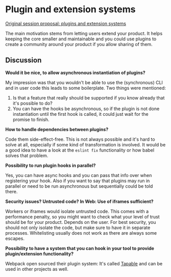 # Plugin and extension systems

[Original session proposal: plugins and extension systems](https://github.com/JSKongress/JS-Kongress-Munich-In-Deep-Track/issues/25)

The main motivation stems from letting users extend your product. It helps keeping the core smaller and maintainable and
you could use plugins to create a community around your product if you allow sharing of them.

## Discussion

**Would it be nice, to allow asynchronous instantiation of plugins?**

My impression was that you wouldn't be able to use the (synchronous) CLI and in user code this leads to some
boilerplate. Two things were mentioned:

1. Is that a feature that really should be supported if you know already that it's possible to do?
2. You can have the hooks be asynchronous, so if the plugin is not done instantiation until the first hook is called, it
   could just wait for the promise to finish.

**How to handle dependencies between plugins?**

Code them side-effect-free. This is not always possible and it's hard to solve at all, especially if some kind of
transformation is involved. It would be a good idea to have a look at the `eslint fix` functionality or how babel solves
that problem.

**Possibility to run plugin hooks in parallel?**

Yes, you can have async hooks and you can pass that info over when registering your hook. Also if you want to say that
plugins may run in parallel or need to be run asynchronous but sequentially could be told there.

**Security issues? Untrusted code? In Web: Use of iframes sufficient?**

Workers or iframes would isolate untrusted code. This comes with a performance penalty, so you might want to check what
your level of trust should be for your product. Depends on the user. For best security, you should not only isolate the
code, but make sure to have it in separate processes. Whitelisting usually does not work as there are always some
escapes.

**Possibility to have a system that you can hook in your tool to provide plugin/extension functionality?**

Webpack open sourced their plugin system: It's called [Tapable](https://github.com/webpack/tapable) and can be used in
other projects as well.
